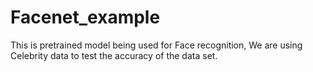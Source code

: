 # Facenet_example
This is pretrained model being used for Face recognition, We are using Celebrity data to test the accuracy of the data set.
